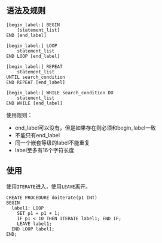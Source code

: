 ## 语法及规则

```mysql
[begin_label:] BEGIN
    [statement_list]
END [end_label]

[begin_label:] LOOP
    statement_list
END LOOP [end_label]

[begin_label:] REPEAT
    statement_list
UNTIL search_condition
END REPEAT [end_label]

[begin_label:] WHILE search_condition DO
    statement_list
END WHILE [end_label]
```

使用规则：

- end_label可以没有，但是如果存在则必须和begin_label一致
- 不能只有end_label
- 同一个嵌套等级的label不能重复
- label至多有16个字符长度

## 使用

使用`ITERATE`进入，使用`LEAVE`离开。

```mysql
CREATE PROCEDURE doiterate(p1 INT)
BEGIN
  label1: LOOP
    SET p1 = p1 + 1;
    IF p1 < 10 THEN ITERATE label1; END IF;
    LEAVE label1;
  END LOOP label1;
END;
```

